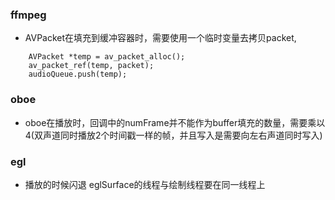 ### ffmpeg
- AVPacket在填充到缓冲容器时，需要使用一个临时变量去拷贝packet,
```
    AVPacket *temp = av_packet_alloc();
    av_packet_ref(temp, packet);
    audioQueue.push(temp);
```
### oboe
- oboe在播放时，回调中的numFrame并不能作为buffer填充的数量，需要乘以4(双声道同时播放2个时间戳一样的帧，并且写入是需要向左右声道同时写入)
### egl
- 播放的时候闪退  eglSurface的线程与绘制线程要在同一线程上